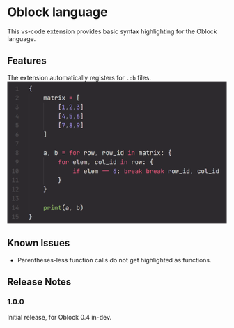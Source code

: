 # Oblock language

This vs-code extension provides basic syntax highlighting for the Oblock
language.

## Features
The extension automatically registers for `.ob` files.
![Screenshot](img/screenshot.png)

## Known Issues
- Parentheses-less function calls do not get highlighted as functions.

## Release Notes
### 1.0.0
Initial release, for Oblock 0.4 in-dev.

